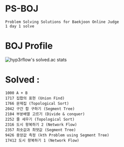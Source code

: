 # PS-BOJ

    Problem Solving Solutions for Baekjoon Online Judge
    1 day 1 solve
    
# BOJ Profile    

![hyp3rflow's solved.ac stats](https://github-readme-solvedac.hyp3rflow.vercel.app/api/?handle=bln01)

# Solved :

    1000 A + B
    1717 집합의 표현 (Union Find)
    1766 문제집 (Topological Sort)
    2042 구간 합 구하기 (Segment Tree)
    2104 부분배열 고르기 (Divide & conquer)
    2252 줄 세우기 (Topological Sort)
    2316 도시 왕복하기 2 (Network Flow)
    2357 최솟값과 최댓값 (Segment Tree)
    9426 중앙값 측정 (kth Problem using Segment Tree)
    17412 도시 왕복하기 1 (Network Flow)
